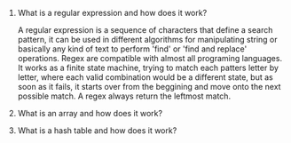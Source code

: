 1. What is a regular expression and how does it work?

    A regular expression is a sequence of characters that define a search pattern, it can be used in different algorithms for manipulating string or basically any kind of text to perform 'find' or 'find and replace' operations. Regex are compatible with almost all programing languages. It works as a finite state machine, trying to match each patters letter by letter, where each valid combination would be a different state, but as soon as it fails, it starts over from the beggining and move onto the next possible match. A regex always return the leftmost match.

2. What is an array and how does it work?



3. What is a hash table and how does it work?